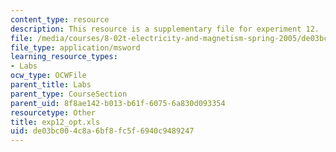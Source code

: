 ```yaml
---
content_type: resource
description: This resource is a supplementary file for experiment 12.
file: /media/courses/8-02t-electricity-and-magnetism-spring-2005/de03bc004c8a6bf8fc5f6940c9489247_exp12_opt.xls
file_type: application/msword
learning_resource_types:
- Labs
ocw_type: OCWFile
parent_title: Labs
parent_type: CourseSection
parent_uid: 8f8ae142-b013-b61f-6075-6a830d093354
resourcetype: Other
title: exp12_opt.xls
uid: de03bc00-4c8a-6bf8-fc5f-6940c9489247
---
```


